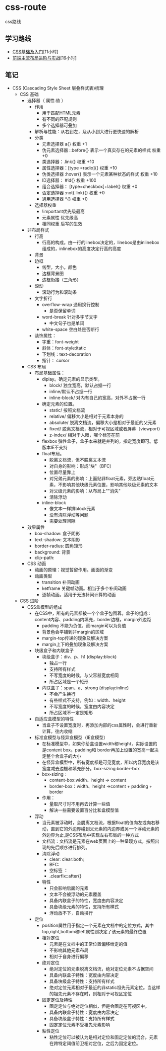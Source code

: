 # css-route
css路线

## 学习路线
+ [CSS基础及入门](https://coding.imooc.com/class/164.html)[11小时]
+ [前端主流布局进阶与实战](https://coding.imooc.com/class/chapter/527.html#Anchor)[16小时]

## 笔记
+ CSS (Cascading Style Sheet 层叠样式表)梳理
    + CSS 基础
        + 选择器（ 属性:值 ）
            + 作用
                + 用于匹配HTML元素
                + 有不同的匹配规则
                + 多个选择器可叠加
            + 解析与性能：从右到左，及从小到大进行更快速的解析
            + 分类
                + 元素选择器 a{} 权重 +1 
                + 伪元素选择器 ::before{} 表示一个真实存在的元素的样式 权重 +0
                + 类选择器：.link{}  权重 +10 
                + 属性选择器：[type =radio]{} 权重 +10 
                + 伪类选择器  :hover{} 表示一个元素某种状态的样式 权重 +10
                + ID选择器： #id{}  权重 +100 
                + 组合选择器： [type=checkbox]+label{} 权重 +0
                + 否定选择器   :not(.link){} 权重 +0
                + 通用选择器 *{} 权重 +0
            + 选择器权重
                + !important优先级最高
                + 元素属性 优先级高
                + 相同权重 后写的生效
        + 非布局样式
            + 行高
                + 行高的构成。由一行的linebox决定的，linebox是由inlinebox组成的，inlinebox的高度决定行高的高度
            + 背景
            + 边框
                + 线型，大小，颜色
                + 边框背景图
                + 边框衔接（三角形）
            + 滚动
                + 滚动行为和滚动条
            + 文字折行
                + overflow-wrap 通用换行控制
                    + 是否保留单词 
                + word-break 针对多字节文字
                    + 中文句子也是单词
                + white-space 空白处是否断行
            + 装饰属性：
                + 字重：font-weight
                + 斜体：font-style:itatic
                + 下划线：text-decoration
                + 指针： cursor
        + CSS 布局
            + 布局基础属性：
                + diplay。确定元素的显示类型。
                    + block/ 独立宽高，默认占据一行
                    + inline/默认不占据一行
                    + inline-block/ 对内有自己的宽高，对外不占据一行
                + 确定元素的位置。
                    + static/ 按照文档流
                    + relative/ 偏移大小是相对于元素本身的
                    + absolute/ 脱离文档流，偏移大小是相对于最近的父元素
                    + fixed/ 脱离文档流，相对于可视区域或者屏幕（viewport）
                    + z-index/ 相对于人眼，哪个标签在前
                + flexbox 弹性盒子，盒子本来就是并列的，指定宽度即可。低版本IE不支持
                + float布局。
                    + 脱离文档流，但不脱离文本流
                    + 对自身的影响：形成“块"（BFC）
                    + 位置尽量靠上
                    + 对兄弟元素的影响：上面贴非float元素，旁边贴float元素，不影响其他块级元素位置，影响其他块级元素的文本
                    + 对父级元素的影响：从布局上""消失"
                    + 清除浮动
                + inline-block
                    + 像文本一样排block元素
                    + 没有清除浮动等问题
                    + 需要处理间隙
        + 效果属性
            + box-shadow: 盒子阴影
            + text-shadow: 文本阴影
            + border-radius: 圆角矩形
            + background: 背景
            + clip-path:  
        + CSS 动画
            + 动画的原理：视觉暂留作用。画面的渐变
            + 动画类型
                + transition 补间动画
                + ketframe 关键帧动画。相当于多个补间动画
                + 逐帧动画。适用于无法补间计算的动画 
    + CSS 进阶
        +  CSS盒模型的组成
            + 在CSS中，所有的元素都被一个个盒子包围着。盒子的组成：content内容、padding内填充，border边框，margin外边距
                + padding 不能为负值，而margin可以为负值
                + 背景色会平铺到非margin的区域
                + margin-top传递的现象及解决方案
                + margin上下的叠加现象及解决方案
            + 块级盒子和内联盒子
                + 块级盒子：div、p、h1 (display:block)
                    + 独占一行
                    + 支持所有样式
                    + 不写宽度的时候，与父容器宽度相同
                    + 所占区域是一个矩形
                + 内联盒子：span、a、strong (display:inline)
                    + 不会产生换行
                    + 有些样式不支持，例如：width、height
                    + 不写宽度的时候，宽度由内容决定
                    + 所占区域不一定是矩形
            + 自适应盒模型的特性
                + 当盒子不设置宽度时，再添加内部的css属性时，会进行重新计算，往内收缩
            + 标准盒模型与怪异盒模型（IE盒模型）
                + 在标准模型中，如果你给盒设置width和height，实际设置的是content box。padding和 border再加上设置的宽高一起决定整个合盒子的大小
                + 在怪异盒模型中，所有宽度都是可见宽度，所以内容宽度是该宽度减去边框和填充部分。box-sizing:border-box
                + box-sizing : 
                    + content-box:width、height -> content
                    + border-box：width、height ->content + padding + border 
                + 作用：
                    + 量取尺寸时不用再去计算一些值
                    + 解决一些需要设置百分比和盒模型值
            + 浮动
                + 当元素被浮动时，会脱离文档流，根据float的值向左或向右移动，直到它的外边界碰到父元素的内边界或另一个浮动元素的外边界为止,是CSS布局中实现左右布局的一种方式
                + 文档流：文档流是元素在web页面上的一种呈现方式，按照出现的先后顺序进行排列。
                + 清除浮动
                    + clear: clear:both;
                    + BFC: 
                    + 空标签 ： <div style="clear:both;"></div>
                    + .clearfix::after{}
                + 特性
                    + 只会影响后面的元素
                    + 文本不会被浮动的元素覆盖
                    + 具备内联盒子的特性，宽度由内容决定
                    + 具备块级元素的特性，支持所有样式
                    + 浮动放不下，自动换行
            + 定位
                + position属性用于指定一个元素在文档中的定位方式，其中top,right,bottom和left属性则决定了该元素的最终位置
                + 相对定位
                    + 元素是在文档中的正常位置偏移给定的值
                    + 不影响其他元素布局
                    + 相对于自身进行偏移
                + 绝对定位
                    + 绝对定位的元素脱离文档流，绝对定位元素不占据空间
                    + 具备内联盒子特性：宽度由内容决定
                    + 具备块级盒子特性：支持所有样式
                    + 绝对定位元素相对于最近的非static祖先元素定位。当这样的祖先元素不存在时，则相对于可视区定位
                + 固定定位及特性
                    + 固定定位与绝对定位相似，但是会固定在可视区中。
                    + 具备内联盒子特性：宽度由内容决定
                    + 具备块级盒子特性：支持所有样式
                    + 固定定位元素不受祖先元素影响 
                + 粘性定位
                    + 粘性定位可以被认为是相对定位和固定定位的混合。元素在跨特定阈值前卫相对定位，之后为固定定位。